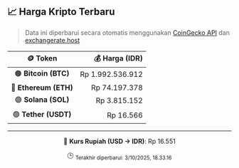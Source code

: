 

<!-- HARGA_KRIPTO -->
## 📈 Harga Kripto Terbaru

> Data ini diperbarui secara otomatis menggunakan [CoinGecko API](https://www.coingecko.com/) dan [exchangerate.host](https://exchangerate.host/)

<div align="center">

| 🪙 Token | 💰 Harga (IDR) |
|:------:|---------------:|
| 🟠 **Bitcoin (BTC)**   | Rp 1.992.536.912 |
| 🔵 **Ethereum (ETH)**  | Rp 74.197.378 |
| 🟣 **Solana (SOL)**    | Rp 3.815.152 |
| 🟢 **Tether (USDT)**   | Rp 16.566 |

---

💱 **Kurs Rupiah (USD → IDR)**: Rp 16.551

🕒 <sub>Terakhir diperbarui: 3/10/2025, 18.33.16</sub>

</div>
<!-- /HARGA_KRIPTO -->